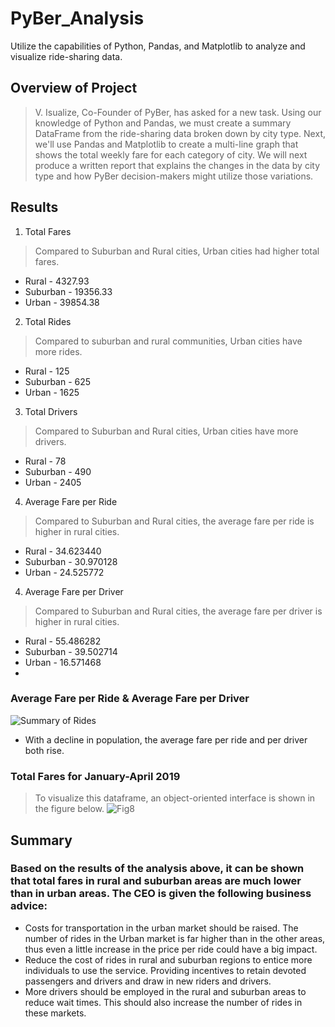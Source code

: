 # PyBer_Analysis
Utilize the capabilities of Python, Pandas, and Matplotlib to analyze and visualize ride-sharing data.

## Overview of Project
>V. Isualize, Co-Founder of PyBer, has asked for a new task. Using our knowledge of Python and Pandas, we must create a summary DataFrame from the ride-sharing data broken down by city type. Next, we'll use Pandas and Matplotlib to create a multi-line graph that shows the total weekly fare for each category of city. We will next produce a written report that explains the changes in the data by city type and how PyBer decision-makers might utilize those variations.

## Results

1. Total Fares
>Compared to Suburban and Rural cities, Urban cities had higher total fares.
- Rural - 4327.93
- Suburban - 19356.33
- Urban - 39854.38

2. Total Rides
>Compared to suburban and rural communities, Urban cities have more rides.
- Rural - 125
- Suburban - 625
- Urban - 1625

3. Total Drivers
>Compared to Suburban and Rural cities, Urban cities have more drivers.
- Rural - 78
- Suburban - 490
- Urban - 2405

4. Average Fare per Ride
>Compared to Suburban and Rural cities, the average fare per ride is higher in rural cities.
- Rural - 34.623440
- Suburban - 30.970128
- Urban - 24.525772

4. Average Fare per Driver
>Compared to Suburban and Rural cities, the average fare per driver is higher in rural cities.
- Rural - 55.486282
- Suburban - 39.502714
- Urban - 16.571468
-
### Average Fare per Ride & Average Fare per Driver
![Summary of Rides](https://user-images.githubusercontent.com/107198518/179161771-ef9f6c5d-d801-493a-a46c-b41804ae559d.PNG)
- With a decline in population, the average fare per ride and per driver both rise.

### Total Fares for January-April 2019
>To visualize this dataframe, an object-oriented interface is shown in the figure below.
![Fig8](https://user-images.githubusercontent.com/107198518/179161800-576ac399-c25c-4b5c-9b1b-dea0a17ebce3.png)

## Summary
### Based on the results of the analysis above, it can be shown that total fares in rural and suburban areas are much lower than in urban areas. The CEO is given the following business advice:
- Costs for transportation in the urban market should be raised. The number of rides in the Urban market is far higher than in the other areas, thus even a little increase in the price per ride could have a big impact.
- Reduce the cost of rides in rural and suburban regions to entice more individuals to use the service. Providing incentives to retain devoted passengers and drivers and draw in new riders and drivers.
- More drivers should be employed in the rural and suburban areas to reduce wait times. This should also increase the number of rides in these markets.
